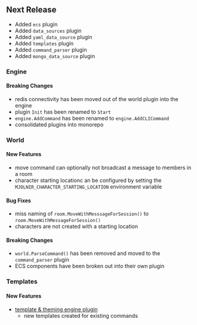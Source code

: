## Next Release

* Added `ecs` plugin
* Added `data_sources` plugin
* Added `yaml_data_source` plugin
* Added `templates` plugin
* Added `command_parser` plugin
* Added `mongo_data_source` plugin

### Engine

#### Breaking Changes
* redis connectivity has been moved out of the world plugin into the engine
* plugin `Init` has been renamed to `Start`
* `engine.AddCommand` has been renamed to `engine.AddCLICommand`
* consolidated plugins into monorepo

### World

#### New Features
* move command can optionally not broadcast a message to members in a room
* character starting locationc an be configured by setting the `MJOLNIR_CHARACTER_STARTING_LOCATION` environment 
  variable

#### Bug Fixes

* miss naming of `room.MoveWithMesssageForSession()` to `room.MoveWithMessageForSession()`
* characters are not created with a starting location

#### Breaking Changes
* `world.ParseCommand()` has been removed and moved to the `command_parser` plugin
* ECS components have been broken out into their own plugin

### Templates

#### New Features
* [template & theming engine plugin]()
  * new templates created for existing commands
